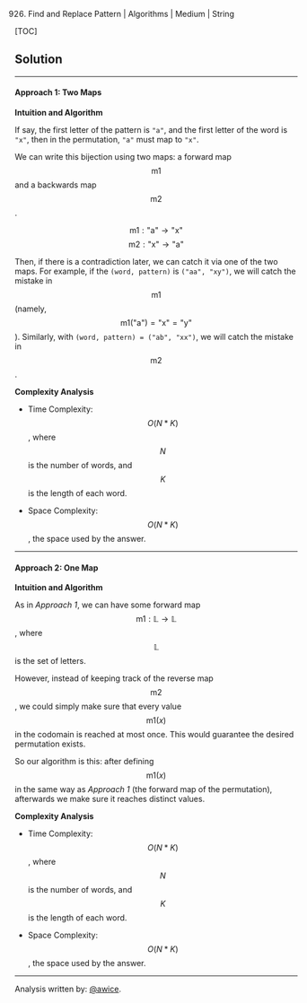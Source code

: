 926. Find and Replace Pattern | Algorithms | Medium | String

[TOC]

## Solution
---
#### Approach 1: Two Maps

**Intuition and Algorithm**

If say, the first letter of the pattern is `"a"`, and the first letter of the word is `"x"`, then in the permutation, `"a"` must map to `"x"`.

We can write this bijection using two maps: a forward map $$\text{m1}$$ and a backwards map $$\text{m2}$$.

$$
\text{m1} : \text{"a"} \rightarrow \text{"x"}
$$
$$
\text{m2} : \text{"x"} \rightarrow \text{"a"}
$$

Then, if there is a contradiction later, we can catch it via one of the two maps.  For example, if the `(word, pattern)` is `("aa", "xy")`, we will catch the mistake in $$\text{m1}$$ (namely, $$\text{m1}(\text{"a"}) = \text{"x"} = \text{"y"}$$).  Similarly, with `(word, pattern) = ("ab", "xx")`, we will catch the mistake in $$\text{m2}$$.



**Complexity Analysis**

* Time Complexity:  $$O(N * K)$$, where $$N$$ is the number of words, and $$K$$ is the length of each word.

* Space Complexity:  $$O(N * K)$$, the space used by the answer.




---
#### Approach 2: One Map

**Intuition and Algorithm**

As in *Approach 1*, we can have some forward map $$\text{m1} : \mathbb{L} \rightarrow \mathbb{L}$$, where $$\mathbb{L}$$ is the set of letters.  

However, instead of keeping track of the reverse map $$\text{m2}$$, we could simply make sure that every value $$\text{m1}(x)$$ in the codomain is reached at most once.  This would guarantee the desired permutation exists.

So our algorithm is this: after defining $$\text{m1}(x)$$ in the same way as *Approach 1* (the forward map of the permutation), afterwards we make sure it reaches distinct values.



**Complexity Analysis**

* Time Complexity:  $$O(N * K)$$, where $$N$$ is the number of words, and $$K$$ is the length of each word.

* Space Complexity:  $$O(N * K)$$, the space used by the answer.




---


Analysis written by: [@awice](https://leetcode.com/awice).
